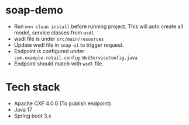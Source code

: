 # soap-demo

- Run `mvn clean install` before running project. This will auto create all model, service classes from `wsdl`
- wsdl file is under `src/main/resources`
- Update wsdl file in `soap-ui` to trigger request.
- Endpoint is configured under `com.example.retail.config.WebServiceConfig.java`
- Endpoint should match with `wsdl` file.

# Tech stack
- Apache CXF 4.0.0 (To publish endpoint)
- Java 17
- Spring boot 3.x